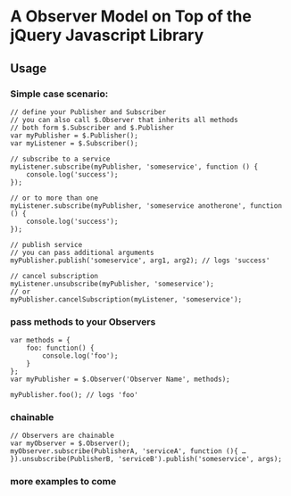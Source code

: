 # A Observer Model on Top of the jQuery Javascript Library
## Usage

### Simple case scenario:

    // define your Publisher and Subscriber
	// you can also call $.Observer that inherits all methods 
	// both form $.Subscriber and $.Publisher
	var myPublisher = $.Publisher();
	var myListener = $.Subscriber();

	// subscribe to a service	
	myListener.subscribe(myPublisher, 'someservice', function () {
		console.log('success');
    });

	// or to more than one	
	myListener.subscribe(myPublisher, 'someservice anotherone', function () {
		console.log('success');
    });

	// publish service	
	// you can pass additional arguments
	myPublisher.publish('someservice', arg1, arg2); // logs 'success'

	// cancel subscription
	myListener.unsubscribe(myPublisher, 'someservice');
	// or
	myPublisher.cancelSubscription(myListener, 'someservice');

### pass methods to your Observers
	var methods = {
		foo: function() {
			console.log('foo');
		}
	};
	var myPublisher = $.Observer('Observer Name', methods);

	myPublisher.foo(); // logs 'foo'

### chainable

	// Observers are chainable
	var myObserver = $.Observer();	
	myObserver.subscribe(PublisherA, 'serviceA', function (){ … }).unsubscribe(PublisherB, 'serviceB').publish('someservice', args);
	

### more examples to come	
	
